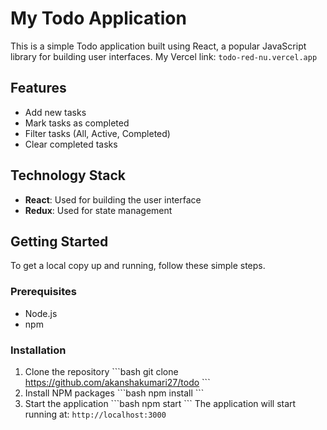 # My Todo Application

This is a simple Todo application built using React, a popular JavaScript library for building user interfaces. 
My Vercel link: `todo-red-nu.vercel.app`

## Features

- Add new tasks
- Mark tasks as completed
- Filter tasks (All, Active, Completed)
- Clear completed tasks

## Technology Stack

- **React**: Used for building the user interface
- **Redux**: Used for state management

## Getting Started

To get a local copy up and running, follow these simple steps.

### Prerequisites

- Node.js
- npm

### Installation

1. Clone the repository
\```bash
git clone https://github.com/akanshakumari27/todo
\```
2. Install NPM packages
\```bash
npm install
\```
3. Start the application
\```bash
npm start
\```
The application will start running at: `http://localhost:3000`
